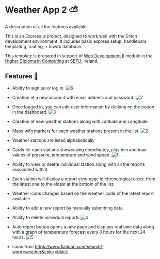 # Weather App 2 ⛅

A description of all the features available.


This is an Express.js project, designed to work well with the Glitch development environment. It includes basic express setup, handlebars templating, routing, + lowdb database.

This template is prepared in support of [Web Development II](https://next.tutors.dev/course/web-dev-2-2023) module in the [Higher Diploma in Computing](https://reader.tutors.dev/course/wit-hdip-comp-sci-showcase.netlify.app) at [SETU](https://www.setu.ie/), Ireland.


## Features 📃

- Ability to sign up or log in.
 ![6](https://github.com/user-attachments/assets/5bc9494e-efe0-4ab7-8620-b2088205da69)

- Creation of a new account with email address and password.
  ![7](https://github.com/user-attachments/assets/86c2fe7c-6d9e-4d3e-993e-2cbf2cac9221)

- Once logged in, you can edit user information by clicking on the button in the dashboard.
    ![3](https://github.com/user-attachments/assets/5b3f955a-0e8e-4993-b376-8870b0571bc6)

- Creation of new weather stations along with Latitude and Longitude.
- Maps with markers for each weather stations present in the list.
  ![2](https://github.com/user-attachments/assets/37f9aa9e-a721-4af0-850a-5016c41241d1)

- Weather stations are listed alphabetically
- Cards for each stations showcasing coordinates, plus min and max values of pressure, temperature and wind speed.
  ![1](https://github.com/user-attachments/assets/72478d8e-de0e-42de-a7a4-6f0ab4dc6179)

- Ability to view or delete individual station along with all the reports associated with it.
- Each station will display a report view page in chronological order, from the latest one to the oldest at the bottom of the list.
- Weather icons changes based on the weather code of the latest report available
- Ability to add a new report by manually submitting data.
- Ability to delete individual reports
  ![4](https://github.com/user-attachments/assets/1d8a6a91-8bab-4287-90ab-c3b091d69dc1)
  
- Auto report button opens a new page and displays real time data along with a graph of temperature forecast every 3 hours for the next 24 hours.
   ![5](https://github.com/user-attachments/assets/3fc241bd-5925-4d2c-989b-74dec02e2fcd)

- Icons from https://www.flaticon.com/search?word=weather&color=black
